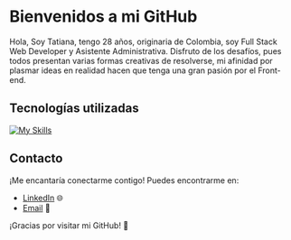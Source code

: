 # Bienvenidos a mi GitHub

Hola, Soy Tatiana, tengo 28 años, originaria de Colombia, soy Full Stack Web Developer y Asistente Administrativa.
Disfruto de los desafíos, pues todos presentan varias formas creativas de resolverse, mi afinidad por plasmar ideas en realidad hacen que tenga una gran pasión por el Front-end.


## Tecnologías utilizadas

[![My Skills](https://skillicons.dev/icons?i=js,html,css,react,redux,git,nodejs,express,sequelize,postgres,bootstraps )](https://skillicons.dev)


## Contacto

¡Me encantaría conectarme contigo! Puedes encontrarme en:

- [LinkedIn](https://www.linkedin.com/in/wenndy-tatiana-angulo-gonzález-14415125b) 🌐
- [Email](mailto:tmisa05@gmail.com) 📧


¡Gracias por visitar mi GitHub! 👋
